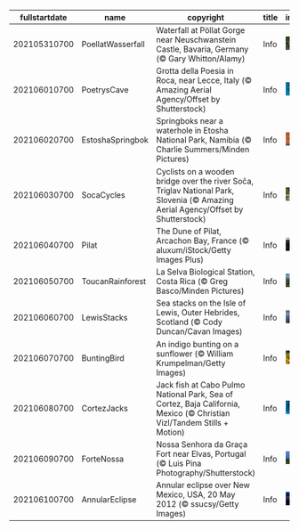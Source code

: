 |fullstartdate|name|copyright|title|image|
|--|--|--|--|--|
202105310700|PoellatWasserfall|Waterfall at Pöllat Gorge near Neuschwanstein Castle, Bavaria, Germany (© Gary Whitton/Alamy)|Info|![](/en-AU/2021/06/202105310700PoellatWasserfall.jpg)|
202106010700|PoetrysCave|Grotta della Poesia in Roca, near Lecce, Italy (© Amazing Aerial Agency/Offset by Shutterstock)|Info|![](/en-AU/2021/06/202106010700PoetrysCave.jpg)|
202106020700|EstoshaSpringbok|Springboks near a waterhole in Etosha National Park, Namibia (© Charlie Summers/Minden Pictures)|Info|![](/en-AU/2021/06/202106020700EstoshaSpringbok.jpg)|
202106030700|SocaCycles|Cyclists on a wooden bridge over the river Soča, Triglav National Park, Slovenia (© Amazing Aerial Agency/Offset by Shutterstock)|Info|![](/en-AU/2021/06/202106030700SocaCycles.jpg)|
202106040700|Pilat|The Dune of Pilat, Arcachon Bay, France (© aluxum/iStock/Getty Images Plus)|Info|![](/en-AU/2021/06/202106040700Pilat.jpg)|
202106050700|ToucanRainforest|La Selva Biological Station, Costa Rica (© Greg Basco/Minden Pictures)|Info|![](/en-AU/2021/06/202106050700ToucanRainforest.jpg)|
202106060700|LewisStacks|Sea stacks on the Isle of Lewis, Outer Hebrides, Scotland (© Cody Duncan/Cavan Images)|Info|![](/en-AU/2021/06/202106060700LewisStacks.jpg)|
202106070700|BuntingBird|An indigo bunting on a sunflower (© William Krumpelman/Getty Images)|Info|![](/en-AU/2021/06/202106070700BuntingBird.jpg)|
202106080700|CortezJacks|Jack fish at Cabo Pulmo National Park, Sea of Cortez, Baja California, Mexico (© Christian Vizl/Tandem Stills + Motion)|Info|![](/en-AU/2021/06/202106080700CortezJacks.jpg)|
202106090700|ForteNossa|Nossa Senhora da Graça Fort near Elvas, Portugal (© Luis Pina Photography/Shutterstock)|Info|![](/en-AU/2021/06/202106090700ForteNossa.jpg)|
202106100700|AnnularEclipse|Annular eclipse over New Mexico, USA, 20 May 2012 (© ssucsy/Getty Images)|Info|![](/en-AU/2021/06/202106100700AnnularEclipse.jpg)|
